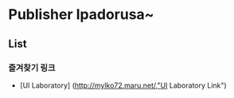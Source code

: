 # Publisher Ipadorusa~

## List

### 즐겨찾기 링크
- [UI Laboratory] (http://mylko72.maru.net/,"UI Laboratory Link")
